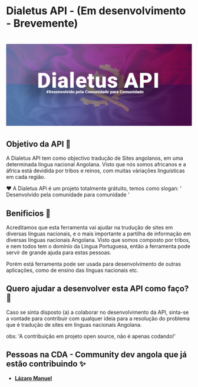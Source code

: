 

 # Dialetus API  - (Em desenvolvimento - Brevemente)

  
 <h1 align = center>
    <img src="imagem/dialetus.png">
</h1>


  ## Objetivo da API 🎯
 
 A Dialetus API tem como objectivo tradução de Sites  angolanos, em uma determinada língua nacional Angolana.
 Visto que nós somos africanos e a áfrica está devidida por tribos e reinos, com muitas váriações linguísticas em cada região. 


  ❤ A Dialetus APi é um projeto totalmente grátuito, temos como slogan: ' Desenvolvido pela comunidade para comunidade ' 

 ## Benificios 🧿

 Acreditamos que esta ferramenta vai ajudar na trudução de sites em diversas línguas nacionais, e o mais importante
 a partilha de informação em diversas línguas nacionais Angolana. Visto que somos composto por tribos, e nem todos tem o domínio da Lingua Portuguesa, então a ferramenta pode servir de grande ajuda para estas pessoas.

 Porém está ferramenta pode ser usada para desenvolvimento de outras aplicações, como de ensino das línguas nacionais etc.


## Quero ajudar a desenvolver esta API como faço?  📌

Caso se sinta disposto (a) a colaborar no desenvolvimento da API, sinta-se a vontade para contribuir com qualquer ideia para a resolução do problema que é tradução de sites em línguas nacionais Angolana.


obs: 'A contribuição em projeto open source, não é apenas codando!'





## Pessoas na CDA - Community dev angola que já estão contribuindo ✨

- **[Lázaro Manuel](https://github.com/Lazaro-manuel)**
 

